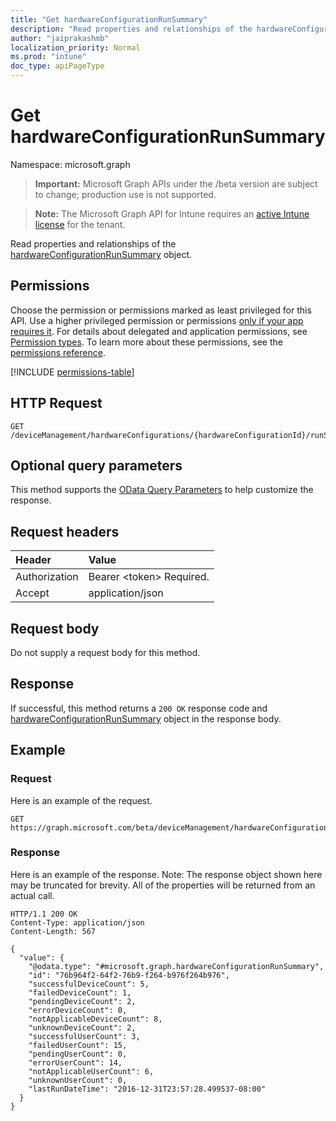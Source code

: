 ```yaml
---
title: "Get hardwareConfigurationRunSummary"
description: "Read properties and relationships of the hardwareConfigurationRunSummary object."
author: "jaiprakashmb"
localization_priority: Normal
ms.prod: "intune"
doc_type: apiPageType
---
```


# Get hardwareConfigurationRunSummary

Namespace: microsoft.graph

> **Important:** Microsoft Graph APIs under the /beta version are subject to change; production use is not supported.

> **Note:** The Microsoft Graph API for Intune requires an [active Intune license](https://go.microsoft.com/fwlink/?linkid=839381) for the tenant.

Read properties and relationships of the [hardwareConfigurationRunSummary](../resources/intune-deviceconfig-hardwareconfigurationrunsummary.md) object.

## Permissions
Choose the permission or permissions marked as least privileged for this API. Use a higher privileged permission or permissions [only if your app requires it](/graph/permissions-overview#best-practices-for-using-microsoft-graph-permissions). For details about delegated and application permissions, see [Permission types](/graph/permissions-overview#permission-types). To learn more about these permissions, see the [permissions reference](/graph/permissions-reference).

<!-- { "blockType": "permissions", "name": "intune_deviceconfig_hardwareconfigurationrunsummary_get" } -->
[!INCLUDE [permissions-table](../includes/permissions/intune-deviceconfig-hardwareconfigurationrunsummary-get-permissions.md)]

## HTTP Request
<!-- {
  "blockType": "ignored"
}
-->
``` http
GET /deviceManagement/hardwareConfigurations/{hardwareConfigurationId}/runSummary
```

## Optional query parameters
This method supports the [OData Query Parameters](/graph/query-parameters) to help customize the response.

## Request headers
|Header|Value|
|:---|:---|
|Authorization|Bearer &lt;token&gt; Required.|
|Accept|application/json|

## Request body
Do not supply a request body for this method.

## Response
If successful, this method returns a `200 OK` response code and [hardwareConfigurationRunSummary](../resources/intune-deviceconfig-hardwareconfigurationrunsummary.md) object in the response body.

## Example

### Request
Here is an example of the request.
``` http
GET https://graph.microsoft.com/beta/deviceManagement/hardwareConfigurations/{hardwareConfigurationId}/runSummary
```

### Response
Here is an example of the response. Note: The response object shown here may be truncated for brevity. All of the properties will be returned from an actual call.
``` http
HTTP/1.1 200 OK
Content-Type: application/json
Content-Length: 567

{
  "value": {
    "@odata.type": "#microsoft.graph.hardwareConfigurationRunSummary",
    "id": "76b964f2-64f2-76b9-f264-b976f264b976",
    "successfulDeviceCount": 5,
    "failedDeviceCount": 1,
    "pendingDeviceCount": 2,
    "errorDeviceCount": 0,
    "notApplicableDeviceCount": 8,
    "unknownDeviceCount": 2,
    "successfulUserCount": 3,
    "failedUserCount": 15,
    "pendingUserCount": 0,
    "errorUserCount": 14,
    "notApplicableUserCount": 6,
    "unknownUserCount": 0,
    "lastRunDateTime": "2016-12-31T23:57:28.499537-08:00"
  }
}
```
